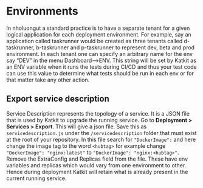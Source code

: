 # Environments

In nholuongut a standard practice is to have a separate tenant for a given logical application for each deployment environment. For example, say an application called taskrunner would be created as three tenants called d-taskrunner, b-taskrunner and p-taskrunner to represent dev, beta and prod environment. In each tenant one can specify an arbitrary name for the env say “DEV” in the menu Dashboard–>ENV. This string will be set by Katkit as an ENV variable when it runs the tests during CI/CD and thus your test code can use this value to determine what tests should be run in each env or for that matter take any other action.

## Export service description <a href="#0-toc-title" id="0-toc-title"></a>

Service Description represents the topology of a service. It is a JSON file that is used by Katkit to upgrade the running service. Go to **Deployment > Services > Export**. This will give a json file. Save this as `servicedescription.js` under the `/servicedescription` folder that must exist at the root of your repository. In this file search for `"DockerImage":` and here change the image tag to the word `<hubtag>` for example change `"DockerImage": "nginx:latest"` to `"DockerImage": "nginx:<hubtag>"`. Remove the ExtraConfig and Replicas field from the file. These have env variables and replicas which would vary from one environment to other. Hence during deployment Katkit will retain what is already present in the current running service.
